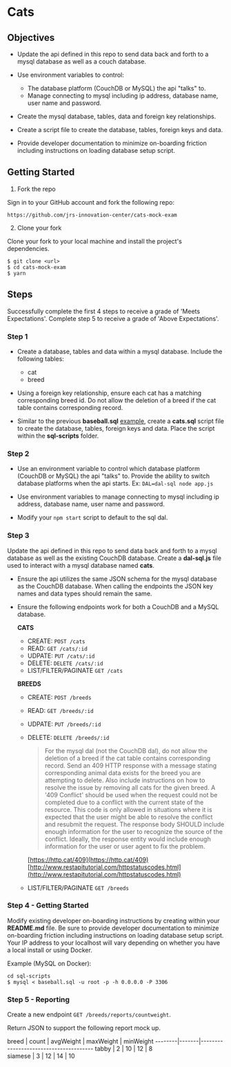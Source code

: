 # Cats

## Objectives

- Update the api defined in this repo to send data back and forth to a mysql database as well as a couch database.

- Use environment variables to control:
  - The database platform (CouchDB or MySQL) the api "talks" to.
  - Manage connecting to mysql including ip address, database name, user name and password.


- Create the mysql database, tables, data and foreign key relationships.

- Create a script file to create the database, tables, foreign keys and data.  

- Provide developer documentation to minimize on-boarding friction including instructions on loading database setup script.  


## Getting Started

1. Fork the repo

  Sign in to your GitHub account and fork the following repo:

  ```
  https://github.com/jrs-innovation-center/cats-mock-exam
  ```

2. Clone your fork

  Clone your fork to your local machine and install the project's dependencies.

  ```
  $ git clone <url>
  $ cd cats-mock-exam
  $ yarn
  ```

## Steps

Successfully complete the first 4 steps to receive a grade of 'Meets Expectations'. Complete step 5 to receive a grade of 'Above Expectations'.

### Step 1

- Create a database, tables and data within a mysql database.  Include the following tables:

  - cat
  - breed

- Using a foreign key relationship, ensure each cat has a matching corresponding breed id.  Do not allow the deletion of a breed if the cat table contains corresponding record.

- Similar to the previous **baseball.sql** [example](http://mysql.how2js.com/10-joins/1), create a **cats.sql** script file to create the database, tables, foreign keys and data.  Place the script within the **sql-scripts** folder.

### Step 2

- Use an environment variable to control which database platform (CouchDB or MySQL) the api "talks" to.  Provide the ability to switch database platforms when the api starts.  Ex:  `DAL=dal-sql node app.js`

- Use environment variables to manage connecting to mysql including ip address, database name, user name and password.

- Modify your `npm start` script to default to the sql dal.

### Step 3

Update the api defined in this repo to send data back and forth to a mysql database as well as the existing CouchDB database. Create a **dal-sql.js** file used to interact with a mysql database named **cats**.

- Ensure the api utilizes the same JSON schema for the mysql database as the CouchDB database.  When calling the endpoints the JSON key names and data types should remain the same.

- Ensure the following endpoints work for both a CouchDB and a MySQL database.  

  **CATS**

  - CREATE: `POST /cats`  
  - READ: `GET /cats/:id`  
  - UDPATE: `PUT /cats/:id`
  - DELETE: `DELETE /cats/:id`
  - LIST/FILTER/PAGINATE `GET /cats`

  **BREEDS**

  - CREATE: `POST /breeds`  
  - READ: `GET /breeds/:id`  
  - UDPATE: `PUT /breeds/:id`
  - DELETE: `DELETE /breeds/:id`

    >  For the mysql dal (not the CouchDB dal), do not allow the deletion of a breed if the cat table contains corresponding record.  Send an 409 HTTP response with a message stating corresponding animal data exists for the breed you are attempting to delete.  Also include instructions on how to resolve the issue by removing all cats for the given breed.  A '409 Conflict' should be used when the request could not be completed due to a conflict with the current state of the resource. This code is only allowed in situations where it is expected that the user might be able to resolve the conflict and resubmit the request. The response body SHOULD include enough information for the user to recognize the source of the conflict. Ideally, the response entity would include enough information for the user or user agent to fix the problem.

    [https://http.cat/409](https://http.cat/409)
    [http://www.restapitutorial.com/httpstatuscodes.html](http://www.restapitutorial.com/httpstatuscodes.html)

  - LIST/FILTER/PAGINATE `GET /breeds`


### Step 4  - Getting Started

Modify existing developer on-boarding instructions by creating within your **README.md** file.  Be sure to provide developer documentation to minimize on-boarding friction including instructions on loading database setup script. Your IP address to your localhost will vary depending on whether you have a local install or using Docker.  

  Example (MySQL on Docker):

  ```
  cd sql-scripts
  $ mysql < baseball.sql -u root -p -h 0.0.0.0 -P 3306
  ```

### Step 5 - Reporting

Create a new endpoint `GET /breeds/reports/countweight`.

Return JSON to support the following report mock up.

breed   | count |  avgWeight  |  maxWeight  | minWeight
--------|-------|---------------------------------------
tabby   |  2    |     10      |     12      |    8      
siamese |  3    |     12      |     14      |    10
